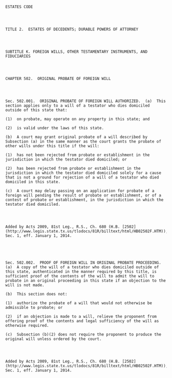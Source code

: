 ﻿
    
    
    	
    					
    
    
    ESTATES CODE
    
      
    
    
    TITLE 2.  ESTATES OF DECEDENTS; DURABLE POWERS OF ATTORNEY
    
      
    
    
    SUBTITLE K. FOREIGN WILLS, OTHER TESTAMENTARY INSTRUMENTS, AND FIDUCIARIES
    
      
    
    
    CHAPTER 502.  ORIGINAL PROBATE OF FOREIGN WILL
    
      
    
    
    Sec. 502.001.  ORIGINAL PROBATE OF FOREIGN WILL AUTHORIZED.  (a)  This section applies only to a will of a testator who dies domiciled outside of this state that:
    
    (1)  on probate, may operate on any property in this state; and
    
    (2)  is valid under the laws of this state.
    
    (b)  A court may grant original probate of a will described by Subsection (a) in the same manner as the court grants the probate of other wills under this title if the will:
    
    (1)  has not been rejected from probate or establishment in the jurisdiction in which the testator died domiciled; or
    
    (2)  has been rejected from probate or establishment in the jurisdiction in which the testator died domiciled solely for a cause that is not a ground for rejection of a will of a testator who died domiciled in this state.
    
    (c)  A court may delay passing on an application for probate of a foreign will pending the result of probate or establishment, or of a contest of probate or establishment, in the jurisdiction in which the testator died domiciled.
    
    
    
    
    Added by Acts 2009, 81st Leg., R.S., Ch. 680 (H.B. [2502](http://www.legis.state.tx.us/tlodocs/81R/billtext/html/HB02502F.HTM)), Sec. 1, eff. January 1, 2014.
    
    
    
    
    
    Sec. 502.002.  PROOF OF FOREIGN WILL IN ORIGINAL PROBATE PROCEEDING.  (a)  A copy of the will of a testator who dies domiciled outside of this state, authenticated in the manner required by this title, is sufficient proof of the contents of the will to admit the will to probate in an original proceeding in this state if an objection to the will is not made.
    
    (b)  This section does not:
    
    (1)  authorize the probate of a will that would not otherwise be admissible to probate; or
    
    (2)  if an objection is made to a will, relieve the proponent from offering proof of the contents and legal sufficiency of the will as otherwise required.
    
    (c)  Subsection (b)(2) does not require the proponent to produce the original will unless ordered by the court.
    
    
    
    
    Added by Acts 2009, 81st Leg., R.S., Ch. 680 (H.B. [2502](http://www.legis.state.tx.us/tlodocs/81R/billtext/html/HB02502F.HTM)), Sec. 1, eff. January 1, 2014.
    
    
    
    
    				

